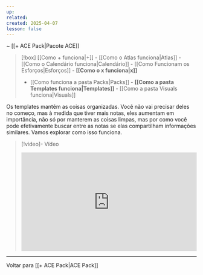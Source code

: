 ```yaml
---
up: 
related: 
created: 2025-04-07
lesson: false
---
```

~ [[+ ACE Pack|Pacote ACE]]  

> [!box] [[Como + funciona|+]] - [[Como o Atlas funciona|Atlas]] - [[Como o Calendário funciona|Calendário]] - [[Como Funcionam os Esforços|Esforços]] - **[[Como o x funciona|x]]** 
> - [[Como funciona a pasta Packs|Packs]] - **[[Como a pasta Templates funciona|Templates]]** - [[Como a pasta Visuals funciona|Visuals]]  

Os templates mantêm as coisas organizadas. Você não vai precisar deles no começo, mas à medida que tiver mais notas, eles aumentam em importância, não só por manterem as coisas limpas, mas por como você pode efetivamente buscar entre as notas se elas compartilham informações similares. Vamos explorar como isso funciona.

> [!video]- Vídeo
> <div style="padding:56.25% 0 0 0;position:relative;"><iframe src="https://player.vimeo.com/video/1075715129?badge=0&amp;autopause=0&amp;player_id=0&amp;app_id=58479" frameborder="0" allow="autoplay; fullscreen; picture-in-picture; clipboard-write; encrypted-media" style="position:absolute;top:0;left:0;width:100%;height:100%;" title="Como a Pasta de Templates Funciona"></iframe></div>

---

Voltar para [[+ ACE Pack|ACE Pack]]